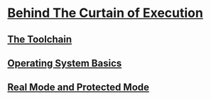 # [Behind The Curtain of Execution](#Behind-the-curtain-of-execution)

## [The Toolchain](#The-Tookchain)


## [Operating System Basics](#Operation-System-Basics)


## [Real Mode and Protected Mode](#real-mode-and-protected-mode)


